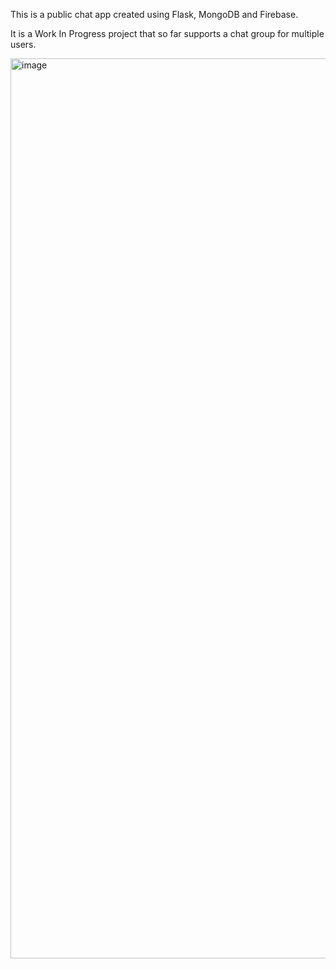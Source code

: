 This is a public chat app created using Flask, MongoDB and Firebase.

It is a Work In Progress project that so far supports a chat group for multiple users.

<img width="1440" alt="image" src="https://github.com/Anjanna/flask-chat/assets/18705233/2279b7cd-e0cf-4e74-8b93-87b1dda35e04">
